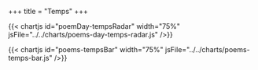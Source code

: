 +++
title = "Temps"
+++

{{< chartjs id="poemDay-tempsRadar" width="75%" jsFile="../../charts/poems-day-temps-radar.js" />}}

{{< chartjs id="poems-tempsBar" width="75%" jsFile="../../charts/poems-temps-bar.js" />}}